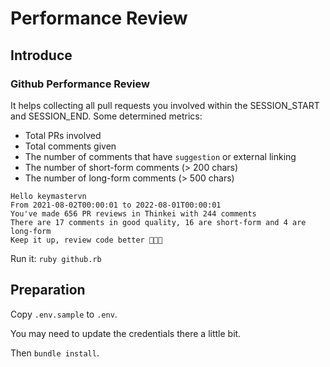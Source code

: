 # Performance Review

## Introduce

### Github Performance Review

It helps collecting all pull requests you involved within the SESSION_START and SESSION_END.
Some determined metrics:
- Total PRs involved
- Total comments given
- The number of comments that have `suggestion` or external linking
- The number of short-form comments (> 200 chars)
- The number of long-form comments (> 500 chars)

```
Hello keymastervn
From 2021-08-02T00:00:01 to 2022-08-01T00:00:01
You've made 656 PR reviews in Thinkei with 244 comments
There are 17 comments in good quality, 16 are short-form and 4 are long-form
Keep it up, review code better 💪💪💪
```

Run it: `ruby github.rb`

## Preparation

Copy `.env.sample` to `.env`.

You may need to update the credentials there a little bit.

Then `bundle install`.

